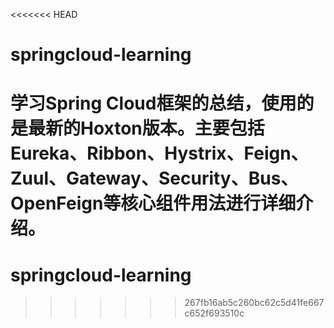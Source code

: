 <<<<<<< HEAD
# springcloud-learning
学习Spring Cloud框架的总结，使用的是最新的Hoxton版本。主要包括Eureka、Ribbon、Hystrix、Feign、Zuul、Gateway、Security、Bus、OpenFeign等核心组件用法进行详细介绍。
=======
# springcloud-learning
>>>>>>> 267fb16ab5c260bc62c5d41fe667c652f693510c
